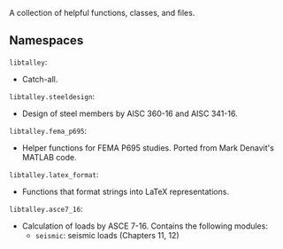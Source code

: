 A collection of helpful functions, classes, and files.

## Namespaces

`libtalley`:
- Catch-all.

`libtalley.steeldesign`:
- Design of steel members by AISC 360-16 and AISC 341-16.

`libtalley.fema_p695`:
- Helper functions for FEMA P695 studies. Ported from Mark Denavit's MATLAB code.

`libtalley.latex_format`:
- Functions that format strings into LaTeX representations.

`libtalley.asce7_16`:
- Calculation of loads by ASCE 7-16. Contains the following modules:
    - `seismic`: seismic loads (Chapters 11, 12)
